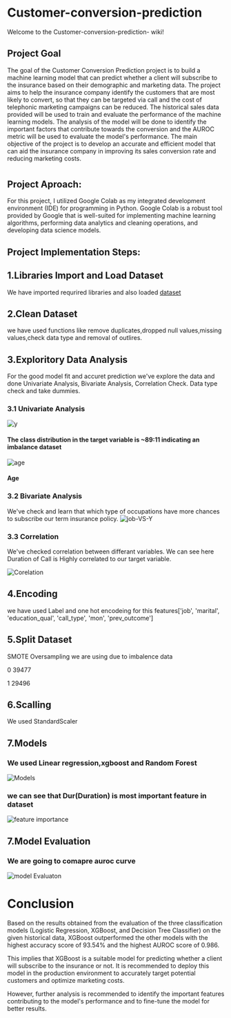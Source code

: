 # Customer-conversion-prediction

Welcome to the Customer-conversion-prediction- wiki!
## Project Goal
The goal of the Customer Conversion Prediction project is to build a machine learning model that can predict whether a client will subscribe to the insurance based on their demographic and marketing data. The project aims to help the insurance company identify the customers that are most likely to convert, so that they can be targeted via call and the cost of telephonic marketing campaigns can be reduced. The historical sales data provided will be used to train and evaluate the performance of the machine learning models. The analysis of the model will be done to identify the important factors that contribute towards the conversion and the AUROC metric will be used to evaluate the model's performance. The main objective of the project is to develop an accurate and efficient model that can aid the insurance company in improving its sales conversion rate and reducing marketing costs.

#

## Project Aproach:
For this project, I utilized Google Colab as my integrated development environment (IDE) for programming in Python. Google Colab is a robust tool provided by Google that is well-suited for implementing machine learning algorithms, performing data analytics and cleaning operations, and developing data science models.

## Project Implementation Steps:

## 1.Libraries Import and Load Dataset
We have imported requrired libraries and also loaded [dataset](https://github.com/Shubh4545/Customer-conversion-prediction/blob/53c1bda14fe9d7de665f6d17ec3976c9d6e4fa31/dataset.csv)

## 2.Clean Dataset
we have used functions like remove duplicates,dropped null values,missing values,check data type and removal of outlires.

## 3.Exploritory Data Analysis
For the good model fit and accuret prediction we've explore the data and done Univariate Analysis, Bivariate Analysis, Correlation Check. Data type check and take dummies.

### 3.1 Univariate Analysis
![y](https://github.com/Shubh4545/Customer-conversion-prediction/blob/eacbe608c8ec7e3a3a12abe3dedf50b2ec96642e/Resources/DependentFeature.png)
#### The class distribution in the target variable is ~89:11 indicating an imbalance dataset

![age](https://github.com/Shubh4545/Customer-conversion-prediction/blob/15ec09e1efda7cb94f556fc9fa0b68817a1ea4bc/Resources/Age_Univariate.png)
#### Age 

### 3.2 Bivariate Analysis

We've check and learn that which type of occupations have more chances to subscribe our term insurance policy.
![job-VS-Y](https://github.com/Shubh4545/Customer-conversion-prediction/blob/15ec09e1efda7cb94f556fc9fa0b68817a1ea4bc/Resources/job%20vs%20Purchased.png)

### 3.3 Correlation 
We've checked correlation between differant variables. We can see here Duration of Call is Highly correlated to our target variable.

![Corelation](https://github.com/Shubh4545/Customer-conversion-prediction/blob/15ec09e1efda7cb94f556fc9fa0b68817a1ea4bc/Resources/corr.png)

## 4.Encoding
we have used Label and one hot encodeing for this features['job', 'marital', 'education_qual', 'call_type', 'mon', 'prev_outcome']

## 5.Split Dataset
SMOTE Oversampling we are using due to imbalence data

0    39477

1    29496

## 6.Scalling
We used StandardScaler

## 7.Models
### We used Linear regression,xgboost and Random Forest 
 ![Models](https://github.com/Shubh4545/Customer-conversion-prediction/blob/15ec09e1efda7cb94f556fc9fa0b68817a1ea4bc/Resources/RESUL%20TABLE.png)
### we can see that Dur(Duration) is most important feature in dataset
 ![feature importance](https://github.com/Shubh4545/Customer-conversion-prediction/blob/2eb11e9a622e9ab8c6e0bd4e4511d26f04472c4b/Resources/feature%20importnace.png)

## 7.Model Evaluation
### We are going to comapre auroc curve 
![model Evaluaton](https://github.com/Shubh4545/Customer-conversion-prediction/blob/269361de6c388e3960ddb08f55e79542d93ad7c0/Resources/auroc%20curve.png)

# Conclusion
Based on the results obtained from the evaluation of the three classification models (Logistic Regression, XGBoost, and Decision Tree Classifier) on the given historical data, XGBoost outperformed the other models with the highest accuracy score of 93.54% and the highest AUROC score of 0.986.

This implies that XGBoost is a suitable model for predicting whether a client will subscribe to the insurance or not. It is recommended to deploy this model in the production environment to accurately target potential customers and optimize marketing costs.

However, further analysis is recommended to identify the important features contributing to the model's performance and to fine-tune the model for better results.



